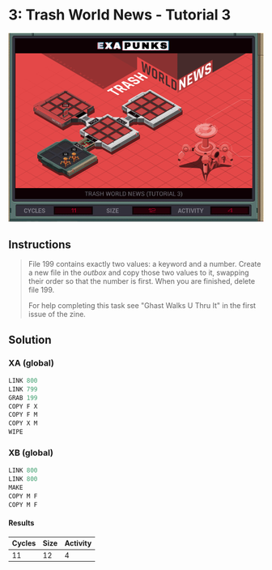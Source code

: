 # 3: Trash World News - Tutorial 3

<div align="center"><img src="EXAPUNKS - TRASH WORLD NEWS (11, 12, 4, 2022-12-05-19-19-57).gif" /></div>

## Instructions
> File 199 contains exactly two values: a keyword and a number. Create a new file in the *outbox* and copy those two values to it, swapping their order so that the number is first. When you are finished, delete file 199.
> 
> For help completing this task see "Ghast Walks U Thru It" in the first issue of the zine.

## Solution

### XA (global)
```asm
LINK 800
LINK 799
GRAB 199
COPY F X
COPY F M
COPY X M
WIPE
```

### XB (global)
```asm
LINK 800
LINK 800
MAKE
COPY M F
COPY M F
```

#### Results
| Cycles | Size | Activity |
|--------|------|----------|
| 11     | 12   | 4        |
